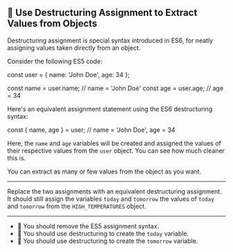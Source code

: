 🚀 Use Destructuring Assignment to Extract Values from Objects
--------------------------------------------------------------

Destructuring assignment is special syntax introduced in ES6, for neatly assigning values taken directly from an object.

Consider the following ES5 code:

const user = { name: 'John Doe', age: 34 };

const name = user.name; // name = 'John Doe'
const age = user.age; // age = 34

Here's an equivalent assignment statement using the ES6 destructuring syntax:

const { name, age } = user;
// name = 'John Doe', age = 34

Here, the `name` and `age` variables will be created and assigned the values of their respective values from the `user` object. You can see how much cleaner this is.

You can extract as many or few values from the object as you want.

* * *

Replace the two assignments with an equivalent destructuring assignment. It should still assign the variables `today` and `tomorrow` the values of `today` and `tomorrow` from the `HIGH_TEMPERATURES` object.

* * *

*   🧪 You should remove the ES5 assignment syntax.
*   🧪 You should use destructuring to create the `today` variable.
*   🧪 You should use destructuring to create the `tomorrow` variable.